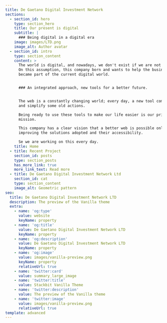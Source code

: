 ```yaml
---
title: De Gaetano Digital Investment Network
sections:
  - section_id: hero
    type: section_hero
    title: Our present is digital
    subtitle: |
      ### Being digital in a digital era
    image: images/LTD.png
    image_alt: Author avatar
  - section_id: intro
    type: section_content
    content: >
      The world is digital, and nowadays, we don't exist if we are not online.
      On this assumption, this company born and wants to help the businesses
      became part of the current digital world.


      ### An integrated approach, new tools for a better future.


      The web is a constantly changing world; every day, a new tool comes out
      and simplify some old actions.

      Being ready to use these tools to make our life easier is our primary
      mission.

      This company has a clear vision that a better web is possible only by
      improving the solutions adopted and their accessibility.

      Se we are working on this every day.
    title: Home
  - title: Recent Project
    section_id: posts
    type: section_posts
    has_more_link: true
    more_link_text: Read more
  - title: De Gaetano Digital Investment Network Ltd
    section_id: cat
    type: section_content
    image_alt: Geometric pattern
seo:
  title: De Gaetano Digital Investment Network LTD
  description: The preview of the Vanilla theme
  extra:
    - name: 'og:type'
      value: website
      keyName: property
    - name: 'og:title'
      value: De Gaetano Digital Investment Network LTD
      keyName: property
    - name: 'og:description'
      value: De Gaetano Digital Investment Network LTD
      keyName: property
    - name: 'og:image'
      value: images/vanilla-preview.png
      keyName: property
      relativeUrl: true
    - name: 'twitter:card'
      value: summary_large_image
    - name: 'twitter:title'
      value: Stackbit Vanilla Theme
    - name: 'twitter:description'
      value: The preview of the Vanilla theme
    - name: 'twitter:image'
      value: images/vanilla-preview.png
      relativeUrl: true
template: advanced
---
```

